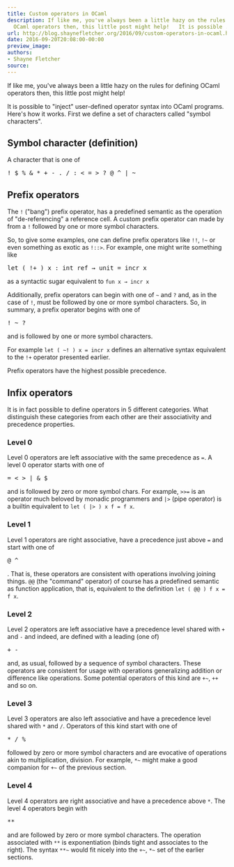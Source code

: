 ```yaml
---
title: Custom operators in OCaml
description: If like me, you've always been a little hazy on the rules for defining
  OCaml operators then, this little post might help!   It is possible ...
url: http://blog.shaynefletcher.org/2016/09/custom-operators-in-ocaml.html
date: 2016-09-20T20:08:00-00:00
preview_image:
authors:
- Shayne Fletcher
source:
---
```


<p>
If like me, you've always been a little hazy on the rules for defining OCaml operators then, this little post might help!
</p>
<p>
It is possible to &quot;inject&quot; user-defined operator syntax into OCaml programs. Here's how it works. First we define a set of characters called &quot;symbol characters&quot;.
</p>

<h2>Symbol character (definition)</h2>
<p>
A character that is one of 
</p><pre class="prettyprint ml">
! $ % &amp; * + - . / : &lt; = &gt; ? @ ^ | ~
</pre>


<h2>Prefix operators</h2>

<p>
The <code>!</code> (&quot;bang&quot;) prefix operator, has a predefined semantic as the operation of &quot;de-referencing&quot; a reference cell. A custom prefix operator can made by from a <code>!</code> followed by one or more symbol characters.
</p>

<p>
So, to give some examples, one can define prefix operators like <code>!!</code>, <code>!~</code> or even something as exotic as <code>!::&gt;</code>. For example, one might write something like
</p><pre class="prettyprint ml">
let ( !+ ) x : int ref &rarr; unit = incr x
</pre>
as a syntactic sugar equivalent to <code>fun x &rarr; incr x</code>


<p>
Additionally, prefix operators can begin with one of <code>~</code> and <code>?</code> and, as in the case of <code>!</code>, must be followed by one or more symbol characters. So, in summary, a prefix operator begins with one of 
</p><pre class="prettyprint ml">
! ~ ?
</pre>
and is followed by one or more symbol characters.


<p>
For example <code>let ( ~! ) x = incr x</code> defines an alternative syntax equivalent to the <code>!+</code> operator presented earlier.
</p>

<p>
Prefix operators have the highest possible precedence.
</p>

<h2>Infix operators</h2>
<p>
It is in fact possible to define operators in 5 different categories. What distinguish these categories from each other are their associativity and precedence properties.
</p>
<h3>Level 0</h3>
<p>
Level 0 operators are left associative with the same precedence as <code>=</code>. A level 0 operator starts with one of
</p><pre class="prettyprint ml">
= &lt; &gt; | &amp; $
</pre>

and is followed by zero or more symbol chars. For example, <code>&gt;&gt;=</code> is an operator much beloved by monadic programmers and <code>|&gt;</code> (pipe operator) is a builtin equivalent to <code>let ( |&gt; ) x f = f x</code>.


<h3>Level 1</h3>
<p>
Level 1 operators are right associative, have a precedence just above <code>=</code> and start with one of 
</p><pre class="prettyprint ml">
@ ^
</pre>. That is, these operators are consistent with operations involving joining things. <code>@@</code> (the &quot;command&quot; operator) of course has a predefined semantic as function
application, that is, equivalent to the definition <code>let ( @@ ) f x = f x</code>.


<h3>Level 2</h3>
<p>
Level 2 operators are left associative have a precedence level shared with <code>+</code> and <code>-</code> and indeed, are defined with a leading (one of)
</p><pre class="prettyprint ml">
+ -
</pre>
and, as usual, followed by a sequence of symbol characters. These operators are consistent for usage with operations generalizing addition or difference like operations. Some potential operators of this kind are <code>+~</code>, <code>++</code> and so on.


<h3>Level 3</h3>
<p>
Level 3 operators are also left associative and have a precedence level shared with <code>*</code> and <code>/</code>. Operators of this kind start with one of 
</p><pre class="prettyprint ml">
* / %
</pre>
followed by zero or more symbol characters and are evocative of operations akin to multiplication, division. For example, <code>*~</code> might make a good companion for <code>+~</code> of the previous section.


<h3>Level 4</h3>
<p>
Level 4 operators are right associative and have a precedence above <code>*</code>. The level 4 operators begin with 
</p><pre class="prettyprint ml">
**
</pre>
and are followed by zero or more symbol characters. The operation associated with <code>**</code> is exponentiation (binds tight and associates to the right). The syntax <code>**~</code> would fit nicely into the <code>+~</code>, <code>*~</code> set of the earlier sections.



